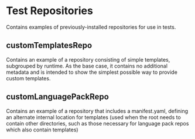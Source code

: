 # Test Repositories

Contains examples of previously-installed repositories for use in tests.

## customTemplatesRepo

Contains an example of a repository consisting of simple templates, subgrouped
by runtime.  As the base case, it contains no additional metadata and is
intended to show the simplest possible way to provide custom templates.

## customLanguagePackRepo

Contains an example of a repository that includes a manifest.yaml, defining
an alternate internal location for templates (used when the root needs to 
contain other directories, such as those necessary for language pack repos
which also contain templates)
